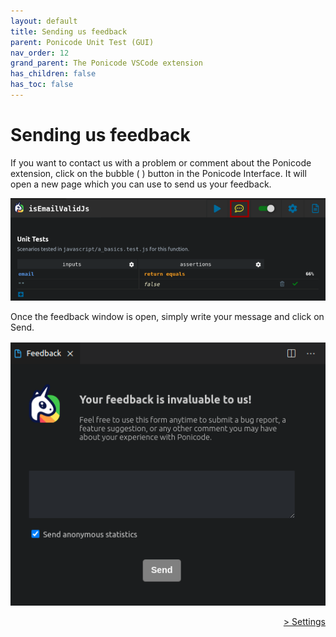 ```yaml
---
layout: default
title: Sending us feedback
parent: Ponicode Unit Test (GUI)
nav_order: 12
grand_parent: The Ponicode VSCode extension
has_children: false
has_toc: false
---
```


# Sending us feedback

If you want to contact us with a problem or comment about the Ponicode extension, click on the bubble ( <i class="far fa-comment-dots" style="color:blue"></i> ) button in the Ponicode Interface. It will open a new page which you can use to send us your feedback.

<p align="center">
    <img src="/docs/vscode_extension/gui_test/images/feedback_1.png" alt="feedback_button" width="650"/>
</p>

Once the feedback window is open, simply write your message and click on Send.

<p align="center">
    <img src="/docs/vscode_extension/gui_test/images/feedback_2.png" alt="feedback_window" width="550"/>
</p>

<div align="right">
    <a href="#//docs/vscode_extension/gui_test/configuration/README.md" >
        > Settings
    </a>
</div>
